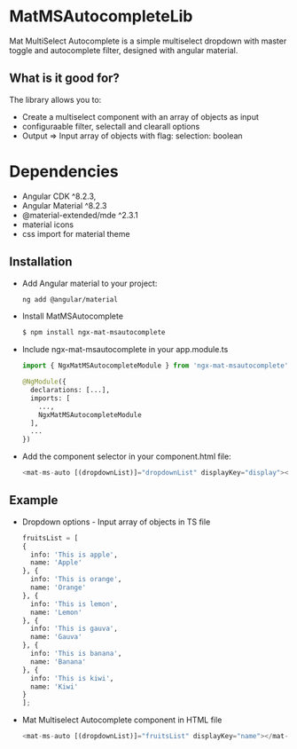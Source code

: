 # MatMSAutocompleteLib

Mat MultiSelect Autocomplete is a simple multiselect dropdown with master toggle and autocomplete filter, designed with angular material.

## What is it good for?

The library allows you to:

- Create a multiselect component with an array of objects as input
- configuraable filter, selectall and clearall options
- Output => Input array of objects with flag: selection: boolean 

# Dependencies

- Angular CDK ^8.2.3,
- Angular Material ^8.2.3
- @material-extended/mde ^2.3.1
- material icons
- css import for material theme

## Installation

- Add Angular material to your project:
    ```bash
    ng add @angular/material
    ```

- Install MatMSAutocomplete
    ```bash
    $ npm install ngx-mat-msautocomplete
    ```
    
- Include ngx-mat-msautocomplete in your app.module.ts
    ```python
    import { NgxMatMSAutocompleteModule } from 'ngx-mat-msautocomplete';
    
    @NgModule({
      declarations: [...],
      imports: [
        ...,
        NgxMatMSAutocompleteModule
      ],
      ...
    })
    ```

- Add the component selector in your component.html file:
    ```python
    <mat-ms-auto [(dropdownList)]="dropdownList" displayKey="display"></mat-ms-auto>
    ```
    
## Example

- Dropdown options - Input array of objects in TS file
    ```python
    fruitsList = [
    {
      info: 'This is apple',
      name: 'Apple'
    }, {
      info: 'This is orange',
      name: 'Orange'
    }, {
      info: 'This is lemon',
      name: 'Lemon'
    }, {
      info: 'This is gauva',
      name: 'Gauva'
    }, {
      info: 'This is banana',
      name: 'Banana'
    }, {
      info: 'This is kiwi',
      name: 'Kiwi'
    }
  ];
  ```

- Mat Multiselect Autocomplete component in HTML file
  ```python
  <mat-ms-auto [(dropdownList)]="fruitsList" displayKey="name"></mat-ms-auto>
  ```

